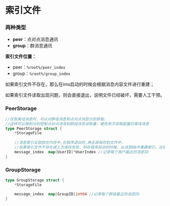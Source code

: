# 索引文件

### 两种类型

- **peer**：点对点消息通讯
- **group**：群消息通讯

**索引文件位置：**

- peer：`%root%/peer_index`
- group：`%root%/group_index`


如果索引文件不存在，那么在ims启动的时候会根据消息内容文件进行重建；

如果索引文件读取出现问题，则会直接退出，说明文件已经破坏，需要人工干预。

### PeerStorage

```go
//在取离线消息时，可以对群组消息和点对点消息分别获取，
//这样可以做到分别控制点对点消息和群组消息读取量，避免单次读取超量的离线消息
type PeerStorage struct {
    *StorageFile
    
    //消息索引全部放在内存中,在程序退出时,再全部保存到文件中，
    //如果索引文件不存在或上次保存失败，则在程序启动的时候，从消息DB中重建索引，这需要遍历每一条消息
    message_index  map[UserID]*UserIndex //记录每个用户最近的消息ID
}
```

### GroupStorage

```go
type GroupStorage struct {
    *StorageFile

    message_index  map[GroupID]int64 //记录每个群组最近的消息ID
}
```